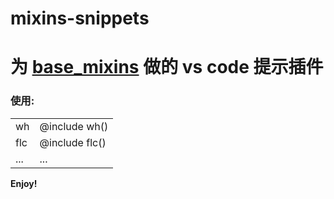 # mixins-snippets

# 为 [base_mixins](https://github.com/uustoboy/base_mixins) 做的 vs code 提示插件

### 使用:
<table>
  <tbody>
    <tr>
      <td>wh</td>
      <td>@include wh()</td>
    </tr>
    <tr>
      <td>flc</td>
      <td>@include flc()</td>
    </tr>
    <tr>
      <td>...</td>
      <td>...</td>
    </tr>
  </tbody>
</table>

**Enjoy!**
